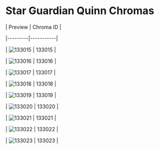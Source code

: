 # Star Guardian Quinn Chromas


| Preview | Chroma ID |

|---------|-----------|

| ![133015](https://raw.communitydragon.org/latest/plugins/rcp-be-lol-game-data/global/default/v1/champion-chroma-images/133/133015.png) | 133015 |

| ![133016](https://raw.communitydragon.org/latest/plugins/rcp-be-lol-game-data/global/default/v1/champion-chroma-images/133/133016.png) | 133016 |

| ![133017](https://raw.communitydragon.org/latest/plugins/rcp-be-lol-game-data/global/default/v1/champion-chroma-images/133/133017.png) | 133017 |

| ![133018](https://raw.communitydragon.org/latest/plugins/rcp-be-lol-game-data/global/default/v1/champion-chroma-images/133/133018.png) | 133018 |

| ![133019](https://raw.communitydragon.org/latest/plugins/rcp-be-lol-game-data/global/default/v1/champion-chroma-images/133/133019.png) | 133019 |

| ![133020](https://raw.communitydragon.org/latest/plugins/rcp-be-lol-game-data/global/default/v1/champion-chroma-images/133/133020.png) | 133020 |

| ![133021](https://raw.communitydragon.org/latest/plugins/rcp-be-lol-game-data/global/default/v1/champion-chroma-images/133/133021.png) | 133021 |

| ![133022](https://raw.communitydragon.org/latest/plugins/rcp-be-lol-game-data/global/default/v1/champion-chroma-images/133/133022.png) | 133022 |

| ![133023](https://raw.communitydragon.org/latest/plugins/rcp-be-lol-game-data/global/default/v1/champion-chroma-images/133/133023.png) | 133023 |